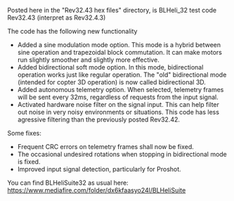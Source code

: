 Posted here in the "Rev32.43 hex files" directory, is BLHeli_32 test code Rev32.43 (interpret as Rev32.4.3)

The code has the following new functionality
- Added a sine modulation mode option.
  This mode is a hybrid between sine operation and trapezoidal block commutation.
  It can make motors run slightly smoother and slightly more effective.
- Added bidirectional soft mode option.
  In this mode, bidirectional operation works just like regular operation.
  The "old" bidirectional mode (intended for copter 3D operation) is now called bidirectional 3D.
- Added autonomous telemetry option.
  When selected, telemetry frames will be sent every 32ms, regardless of requests from the input signal.
- Activated hardware noise filter on the signal input.
  This can help filter out noise in very noisy environments or situations.
  This code has less agressive filtering than the previously posted Rev32.42.

Some fixes:
- Frequent CRC errors on telemetry frames shall now be fixed.
- The occasional undesired rotations when stopping in bidirectional mode is fixed.
- Improved input signal detection, particularly for Proshot.

You can find BLHeliSuite32 as usual here:
https://www.mediafire.com/folder/dx6kfaasyo24l/BLHeliSuite